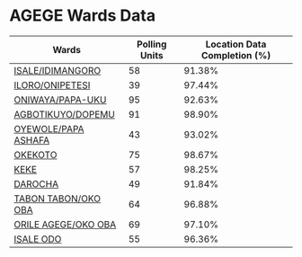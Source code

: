 
# AGEGE Wards Data

| Wards | Polling Units | Location Data Completion (%) |
| ---- | ----- | ------- |
| [ISALE/IDIMANGORO](./wards/5847-isale/idimangoro) | 58 | 91.38% |
| [ILORO/ONIPETESI](./wards/5848-iloro/onipetesi) | 39 | 97.44% |
| [ONIWAYA/PAPA-UKU](./wards/5849-oniwaya/papa-uku) | 95 | 92.63% |
| [AGBOTIKUYO/DOPEMU](./wards/5850-agbotikuyo/dopemu) | 91 | 98.90% |
| [OYEWOLE/PAPA ASHAFA](./wards/5851-oyewole/papa-ashafa) | 43 | 93.02% |
| [OKEKOTO](./wards/5852-okekoto) | 75 | 98.67% |
| [KEKE](./wards/5853-keke) | 57 | 98.25% |
| [DAROCHA](./wards/5854-darocha) | 49 | 91.84% |
| [TABON TABON/OKO OBA](./wards/5855-tabon-tabon/oko-oba) | 64 | 96.88% |
| [ORILE AGEGE/OKO OBA](./wards/5856-orile-agege/oko-oba) | 69 | 97.10% |
| [ISALE ODO](./wards/5857-isale-odo) | 55 | 96.36% |




